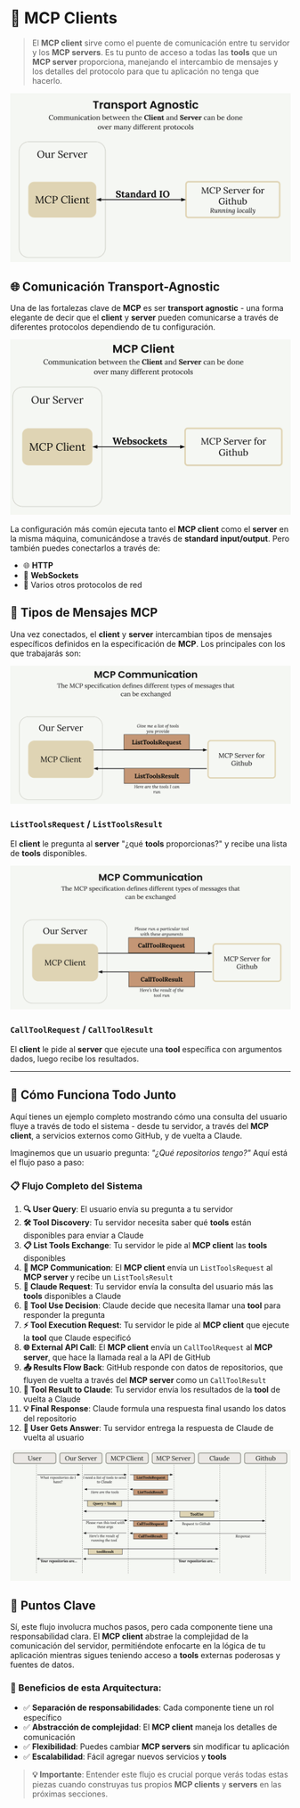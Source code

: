 
# 🔗 MCP Clients

> El **MCP client** sirve como el puente de comunicación entre tu servidor y los **MCP servers**. Es tu punto de acceso a todas las **tools** que un **MCP server** proporciona, manejando el intercambio de mensajes y los detalles del protocolo para que tu aplicación no tenga que hacerlo.

![MCP Client Bridge](images/mcp-transport.png)

## 🌐 Comunicación Transport-Agnostic

Una de las fortalezas clave de **MCP** es ser **transport agnostic** - una forma elegante de decir que el **client** y **server** pueden comunicarse a través de diferentes protocolos dependiendo de tu configuración.

![Transport Options](images/mcp-transport-2.png)

La configuración más común ejecuta tanto el **MCP client** como el **server** en la misma máquina, comunicándose a través de **standard input/output**. Pero también puedes conectarlos a través de:

- 🌐 **HTTP**
- 🔄 **WebSockets**
- 🔌 Varios otros protocolos de red

## 📨 Tipos de Mensajes MCP

Una vez conectados, el **client** y **server** intercambian tipos de mensajes específicos definidos en la especificación de **MCP**. Los principales con los que trabajarás son:

![MCP Communication](images/mcp-communication.png)

### `ListToolsRequest` / `ListToolsResult`
El **client** le pregunta al **server** "¿qué **tools** proporcionas?" y recibe una lista de **tools** disponibles.

![List Tools Flow](images/mcp-communication-2.png)

### `CallToolRequest` / `CallToolResult`
El **client** le pide al **server** que ejecute una **tool** específica con argumentos dados, luego recibe los resultados.

---

## 🔄 Cómo Funciona Todo Junto

Aquí tienes un ejemplo completo mostrando cómo una consulta del usuario fluye a través de todo el sistema - desde tu servidor, a través del **MCP client**, a servicios externos como GitHub, y de vuelta a Claude.

Imaginemos que un usuario pregunta: *"¿Qué repositorios tengo?"* Aquí está el flujo paso a paso:

### 📋 Flujo Completo del Sistema

1. **🔍 User Query**: El usuario envía su pregunta a tu servidor
2. **🛠️ Tool Discovery**: Tu servidor necesita saber qué **tools** están disponibles para enviar a Claude
3. **📋 List Tools Exchange**: Tu servidor le pide al **MCP client** las **tools** disponibles
4. **🔗 MCP Communication**: El **MCP client** envía un `ListToolsRequest` al **MCP server** y recibe un `ListToolsResult`
5. **🤖 Claude Request**: Tu servidor envía la consulta del usuario más las **tools** disponibles a Claude
6. **🎯 Tool Use Decision**: Claude decide que necesita llamar una **tool** para responder la pregunta
7. **⚡ Tool Execution Request**: Tu servidor le pide al **MCP client** que ejecute la **tool** que Claude especificó
8. **🌐 External API Call**: El **MCP client** envía un `CallToolRequest` al **MCP server**, que hace la llamada real a la API de GitHub
9. **📤 Results Flow Back**: GitHub responde con datos de repositorios, que fluyen de vuelta a través del **MCP server** como un `CallToolResult`
10. **🔄 Tool Result to Claude**: Tu servidor envía los resultados de la **tool** de vuelta a Claude
11. **💡 Final Response**: Claude formula una respuesta final usando los datos del repositorio
12. **👤 User Gets Answer**: Tu servidor entrega la respuesta de Claude de vuelta al usuario

![Complete Flow Diagram](images/mcp-how-its-works.png)

## 🎯 Puntos Clave

Sí, este flujo involucra muchos pasos, pero cada componente tiene una responsabilidad clara. El **MCP client** abstrae la complejidad de la comunicación del servidor, permitiéndote enfocarte en la lógica de tu aplicación mientras sigues teniendo acceso a **tools** externas poderosas y fuentes de datos.

### 🔑 Beneficios de esta Arquitectura:

- ✅ **Separación de responsabilidades**: Cada componente tiene un rol específico
- ✅ **Abstracción de complejidad**: El **MCP client** maneja los detalles de comunicación
- ✅ **Flexibilidad**: Puedes cambiar **MCP servers** sin modificar tu aplicación
- ✅ **Escalabilidad**: Fácil agregar nuevos servicios y **tools**

> **💡 Importante**: Entender este flujo es crucial porque verás todas estas piezas cuando construyas tus propios **MCP clients** y **servers** en las próximas secciones.